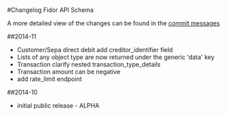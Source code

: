 #Changelog Fidor API Schema

A more detailed view of the changes can be found in the [commit messages](https://github.com/fidor/fidor_schema/commits/)

##2014-11

* Customer/Sepa direct debit add creditor_identifier field
* Lists of any object type are now returned under the generic 'data' key
* Transaction clarify nested transaction_type_details
* Transaction amount can be negative
* add rate_limit endpoint

##2014-10

* initial public release - ALPHA

